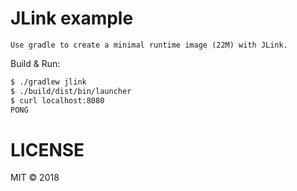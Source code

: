 # JLink example

    Use gradle to create a minimal runtime image (22M) with JLink.

Build & Run:

```bash
$ ./gradlew jlink
$ ./build/dist/bin/launcher
$ curl localhost:8080
PONG
```

# LICENSE

MIT © 2018